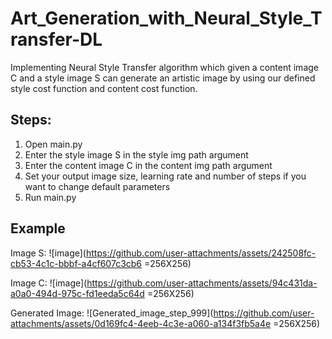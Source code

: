 # Art_Generation_with_Neural_Style_Transfer-DL
Implementing Neural Style Transfer algorithm which given a content image C and a style image S can generate an artistic image by using our defined style cost function and content cost function.

## Steps:

1) Open main.py
2) Enter the style image S in the style img path argument
3) Enter the content image C in the content img path argument
4) Set your output image size, learning rate and number of steps if you want to change default parameters
5) Run main.py

## Example
Image S:
![image](https://github.com/user-attachments/assets/242508fc-cb53-4c1c-bbbf-a4cf607c3cb6 =256X256)

Image C:
![image](https://github.com/user-attachments/assets/94c431da-a0a0-494d-975c-fd1eeda5c64d =256X256)

Generated Image:
![Generated_image_step_999](https://github.com/user-attachments/assets/0d169fc4-4eeb-4c3e-a060-a134f3fb5a4e =256X256)





